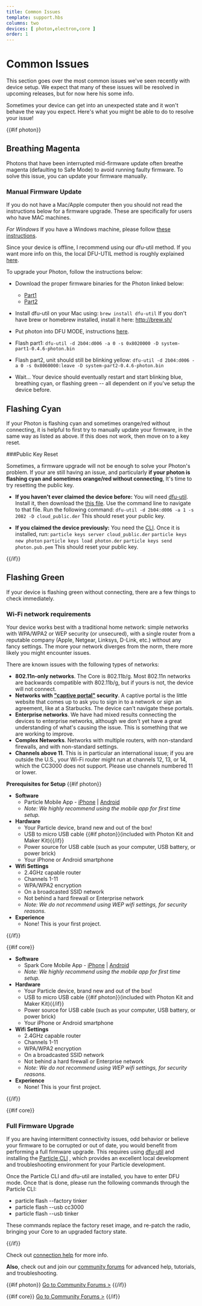 ```yaml
---
title: Common Issues
template: support.hbs
columns: two
devices: [ photon,electron,core ]
order: 1
---
```


# Common Issues

This section goes over the most common issues we've seen recently with device setup. We expect that many of these issues will be resolved in upcoming releases, but for now here his some info.

Sometimes your device can get into an unexpected state and it won't behave the way you expect. Here's what you might be able to do to resolve your issue!

{{#if photon}}

## Breathing Magenta

Photons that have been interrupted mid-firmware update often breathe magenta (defaulting to Safe Mode) to avoid running faulty firmware. To solve this issue, you can update your firmware manually.

### Manual Firmware Update

If you do not have a Mac/Apple computer then you should not read the instructions below for a firmware upgrade. These are specifically for users who have MAC machines.

*For Windows* If you have a Windows machine, please follow [these instructions](http://blog.jongallant.com/2015/08/particle-photon-firmware-flash-windows.html).

Since your device is offline, I recommend using our dfu-util method. If you want more info on this, the local DFU-UTIL method is roughly explained [here](https://github.com/spark/firmware/releases).

To upgrade your Photon, follow the instructions below:

-  Download the proper firmware binaries for the Photon linked below:
      - [Part1](https://github.com/spark/firmware/releases/download/v0.4.6.1/system-part1-0.4.6-photon.bin)
      - [Part2](https://github.com/spark/firmware/releases/download/v0.4.6.1/system-part2-0.4.6-photon.bin)

-  Install dfu-util on your Mac using: ```brew install dfu-util```
If you don't have brew or homebrew installed, install it here: http://brew.sh/

-  Put photon into DFU MODE, instructions [here](/guide/getting-started/modes/photon/#dfu-mode-device-firmware-upgrade-).

-  Flash part1:
```dfu-util -d 2b04:d006 -a 0 -s 0x8020000 -D system-part1-0.4.6-photon.bin```

-  Flash part2, unit should still be blinking yellow:
```dfu-util -d 2b04:d006 -a 0 -s 0x8060000:leave -D system-part2-0.4.6-photon.bin```

-  Wait... Your device should eventually restart and start blinking blue, breathing cyan, or flashing green -- all dependent on if you've setup the device before.


## Flashing Cyan

If your Photon is flashing cyan and sometimes orange/red without connecting, it is helpful to first try to manually update your firmware, in the same way as listed as above. If this does not work, then move on to a key reset.

###Public Key Reset

Sometimes, a firmware upgrade will not be enough to solve your Photon's problem. If your are still having an issue, and particularly **if your photon is flashing cyan and sometimes orange/red without connecting**, It's time to try resetting the public key.

- **If you haven't ever claimed the device before:**
You will need [dfu-util](http://dfu-util.sourceforge.net/). Install it, then download the [this file](https://s3.amazonaws.com/spark-website/cloud_public.der).
Use the command line to navigate to that file.
Run the following command:
`dfu-util -d 2b04:d006 -a 1 -s 2082 -D cloud_public.der`
This should reset your public key.

- **If you claimed the device previously:**
You need the [CLI](https://docs.particle.io/guide/tools-and-features/cli/). Once it is installed, run:
`particle keys server cloud_public.der`
`particle keys new photon`
`particle keys load photon.der`
`particle keys send photon.pub.pem`
This should reset your public key.

{{/if}}

## Flashing Green

If your device is flashing green without connecting, there are a few things to check immediately.

### Wi-Fi network requirements

Your device works best with a traditional home network: simple networks with WPA/WPA2 or WEP security (or unsecured), with a single router from a reputable company (Apple, Netgear, Linksys, D-Link, etc.) without any fancy settings. The more your network diverges from the norm, there more likely you might encounter issues.

There are known issues with the following types of networks:

- **802.11n-only networks**. The Core is 802.11b/g. Most 802.11n networks are backwards compatible with 802.11b/g, but if yours is not, the device will not connect.
- **Networks with ["captive portal"](http://en.wikipedia.org/wiki/Captive_portal) security**. A captive portal is the little website that comes up to ask you to sign in to a network or sign an agreement, like at a Starbucks. The device can't navigate these portals.
- **Enterprise networks**. We have had mixed results connecting the devices to enterprise networks, although we don't yet have a great understanding of what's causing the issue. This is something that we are working to improve.
- **Complex Networks**. Networks with multiple routers, with non-standard firewalls, and with non-standard settings.
- **Channels above 11**. This is in particular an international issue; if you are outside the U.S., your Wi-Fi router might run at channels 12, 13, or 14, which the CC3000 does not support. Please use channels numbered 11 or lower.


**Prerequisites for Setup**
{{#if photon}}
* **Software**
  * Particle Mobile App - [iPhone](https://itunes.apple.com/us/app/particle-build-photon-electron/id991459054?ls=1&mt=8) | [Android](https://play.google.com/store/apps/details?id=io.particle.android.app)
  * *Note: We highly recommend using the mobile app for first time setup.*
* **Hardware**
  * Your Particle device, brand new and out of the box!
  * USB to micro USB cable {{#if photon}}(included with Photon Kit and Maker Kit){{/if}}
  * Power source for USB cable (such as your computer, USB battery, or power brick)
  * Your iPhone or Android smartphone
* **Wifi Settings**
  * 2.4GHz capable router
  * Channels 1-11
  * WPA/WPA2 encryption
  * On a broadcasted SSID network
  * Not behind a hard firewall or Enterprise network
  * *Note: We do not recommend using WEP wifi settings, for security reasons.*
* **Experience**
    * None! This is your first project.

{{/if}}

{{#if core}}
* **Software**
  * Spark Core Mobile App - [iPhone](https://itunes.apple.com/us/app/spark-core/id760157884) | [Android](https://play.google.com/store/apps/details?id=io.spark.core.android)
  * *Note: We highly recommend using the mobile app for first time setup.*
* **Hardware**
  * Your Particle device, brand new and out of the box!
  * USB to micro USB cable {{#if photon}}(included with Photon Kit and Maker Kit){{/if}}
  * Power source for USB cable (such as your computer, USB battery, or power brick)
  * Your iPhone or Android smartphone
* **Wifi Settings**
  * 2.4GHz capable router
  * Channels 1-11
  * WPA/WPA2 encryption
  * On a broadcasted SSID network
  * Not behind a hard firewall or Enterprise network
  * *Note: We do not recommend using WEP wifi settings, for security reasons.*
* **Experience**
    * None! This is your first project.

{{/if}}

{{#if core}}

### Full Firmware Upgrade

If you are having intermittent connectivity issues, odd behavior or believe your firmware to be corrupted or out of date, you would benefit from performing a full firmware upgrade. This requires using [dfu-util](http://dfu-util.sourceforge.net/) and installing the [Particle CLI](/guide/tools-and-features/cli)
, which provides an excellent local development and troubleshooting environment for your Particle development.

Once the Particle CLI and dfu-util are installed, you have to enter DFU mode. Once that is done, please run the following commands through the Particle CLI:

- particle flash --factory tinker
- particle flash --usb cc3000
- particle flash --usb tinker

These commands replace the factory reset image, and re-patch the radio, bringing your Core to an upgraded factory state.

{{/if}}

Check out [connection help](/support/troubleshooting/connection-help) for more info.


**Also**, check out and join our [community forums](http://community.particle.io/) for advanced help, tutorials, and troubleshooting.

{{#if photon}}
[Go to Community Forums >](http://community.particle.io/c/troubleshooting)
{{/if}}

{{#if core}}
[Go to Community Forums >](http://community.particle.io/c/troubleshooting)
{{/if}}

